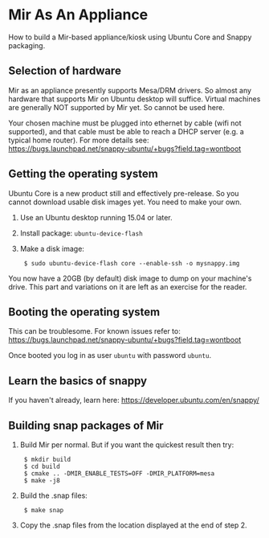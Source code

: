 Mir As An Appliance
===================

How to build a Mir-based appliance/kiosk using Ubuntu Core and Snappy
packaging.

Selection of hardware
---------------------

Mir as an appliance presently supports Mesa/DRM drivers. So almost any
hardware that supports Mir on Ubuntu desktop will suffice. Virtual machines
are generally NOT supported by Mir yet. So cannot be used here.

Your chosen machine must be plugged into ethernet by cable (wifi not
supported), and that cable must be able to reach a DHCP server
(e.g. a typical home router). For more details see:
<https://bugs.launchpad.net/snappy-ubuntu/+bugs?field.tag=wontboot>

Getting the operating system
----------------------------

Ubuntu Core is a new product still and effectively pre-release. So you cannot
download usable disk images yet. You need to make your own.

1. Use an Ubuntu desktop running 15.04 or later.
2. Install package: `ubuntu-device-flash`
3. Make a disk image:

        $ sudo ubuntu-device-flash core --enable-ssh -o mysnappy.img

You now have a 20GB (by default) disk image to dump on your machine's drive.
This part and variations on it are left as an exercise for the reader.

Booting the operating system
----------------------------

This can be troublesome. For known issues refer to:
<https://bugs.launchpad.net/snappy-ubuntu/+bugs?field.tag=wontboot>

Once booted you log in as user `ubuntu` with password `ubuntu`.

Learn the basics of snappy
--------------------------

If you haven't already, learn here: <https://developer.ubuntu.com/en/snappy/>

Building snap packages of Mir
-----------------------------

1. Build Mir per normal. But if you want the quickest result then try:

        $ mkdir build   
        $ cd build   
        $ cmake .. -DMIR_ENABLE_TESTS=OFF -DMIR_PLATFORM=mesa   
        $ make -j8

2. Build the .snap files:

        $ make snap

3. Copy the .snap files from the location displayed at the end of step 2.

